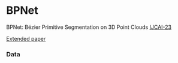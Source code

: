 # BPNet

BPNet: Bézier Primitive Segmentation on 3D Point Clouds  [IJCAI-23](https://ijcai-23.org/) 

[Extended paper](https://arxiv.org/)

<h3>Data</h3
Please download the pre-processed data from [here](https://drive.google.com/)
